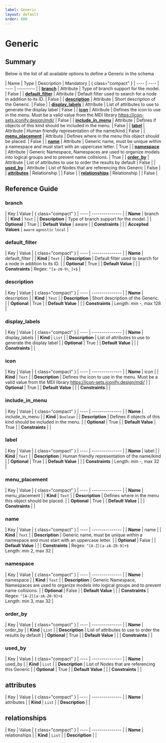 ```yaml
---
label: Generic
layout: default
order: 600
---
```

<!-- vale off -->
<!-- markdownlint-disable MD012 -->

# Generic

## Summary

Below is the list of all available options to define a Generic in the schema

| Name | Type | Description | Mandatory | { class="compact" }
| ---- | ---- | ---- | --------- |
| [**branch**](#branch) | Attribute | Type of branch support for the model. | False |
| [**default_filter**](#default_filter) | Attribute | Default filter used to search for a node in addition to its ID. | False |
| [**description**](#description) | Attribute | Short description of the Generic. | False |
| [**display_labels**](#display_labels) | Attribute | List of attributes to use to generate the display label | False |
| [**icon**](#icon) | Attribute | Defines the icon to use in the menu. Must be a valid value from the MDI library https://icon-sets.iconify.design/mdi/ | False |
| [**include_in_menu**](#include_in_menu) | Attribute | Defines if objects of this kind should be included in the menu. | False |
| [**label**](#label) | Attribute | Human friendly representation of the name/kind | False |
| [**menu_placement**](#menu_placement) | Attribute | Defines where in the menu this object should be placed. | False |
| [**name**](#name) | Attribute | Generic name, must be unique within a namespace and must start with an uppercase letter. | True |
| [**namespace**](#namespace) | Attribute | Generic Namespace, Namespaces are used to organize models into logical groups and to prevent name collisions. | True |
| [**order_by**](#order_by) | Attribute | List of attributes to use to order the results by default | False |
| [**used_by**](#used_by) | Attribute | List of Nodes that are referencing this Generic | False |
| [**attributes**](#attributes) | Relationship |  | False |
| [**relationships**](#relationships) | Relationship |  | False |

## Reference Guide

### branch

| Key | Value | { class="compact" }
| ---- | --------------- |
| **Name** | branch |
| **Kind** | `Text` |
| **Description** | Type of branch support for the model. |
| **Optional** | True |
| **Default Value** | aware |
| **Constraints** |  |
| **Accepted Values** | `aware` `agnostic` `local`  |

### default_filter

| Key | Value | { class="compact" }
| ---- | --------------- |
| **Name** | default_filter |
| **Kind** | `Text` |
| **Description** | Default filter used to search for a node in addition to its ID. |
| **Optional** | True |
| **Default Value** |  |
| **Constraints** |  Regex: `^[a-z0-9\_]+$` |

### description

| Key | Value | { class="compact" }
| ---- | --------------- |
| **Name** | description |
| **Kind** | `Text` |
| **Description** | Short description of the Generic. |
| **Optional** | True |
| **Default Value** |  |
| **Constraints** |  Length: min -, max 128 |

### display_labels

| Key | Value | { class="compact" }
| ---- | --------------- |
| **Name** | display_labels |
| **Kind** | `List` |
| **Description** | List of attributes to use to generate the display label |
| **Optional** | True |
| **Default Value** |  |
| **Constraints** |  |

### icon

| Key | Value | { class="compact" }
| ---- | --------------- |
| **Name** | icon |
| **Kind** | `Text` |
| **Description** | Defines the icon to use in the menu. Must be a valid value from the MDI library https://icon-sets.iconify.design/mdi/ |
| **Optional** | True |
| **Default Value** |  |
| **Constraints** |  |

### include_in_menu

| Key | Value | { class="compact" }
| ---- | --------------- |
| **Name** | include_in_menu |
| **Kind** | `Boolean` |
| **Description** | Defines if objects of this kind should be included in the menu. |
| **Optional** | True |
| **Default Value** | True |
| **Constraints** |  |

### label

| Key | Value | { class="compact" }
| ---- | --------------- |
| **Name** | label |
| **Kind** | `Text` |
| **Description** | Human friendly representation of the name/kind |
| **Optional** | True |
| **Default Value** |  |
| **Constraints** |  Length: min -, max 32 |

### menu_placement

| Key | Value | { class="compact" }
| ---- | --------------- |
| **Name** | menu_placement |
| **Kind** | `Text` |
| **Description** | Defines where in the menu this object should be placed. |
| **Optional** | True |
| **Default Value** |  |
| **Constraints** |  |

### name

| Key | Value | { class="compact" }
| ---- | --------------- |
| **Name** | name |
| **Kind** | `Text` |
| **Description** | Generic name, must be unique within a namespace and must start with an uppercase letter. |
| **Optional** | False |
| **Default Value** |  |
| **Constraints** |  Regex: `^[A-Z][a-zA-Z0-9]+$`<br> Length: min 2, max 32 |

### namespace

| Key | Value | { class="compact" }
| ---- | --------------- |
| **Name** | namespace |
| **Kind** | `Text` |
| **Description** | Generic Namespace, Namespaces are used to organize models into logical groups and to prevent name collisions. |
| **Optional** | False |
| **Default Value** |  |
| **Constraints** |  Regex: `^[A-Z][a-zA-Z0-9]+$`<br> Length: min 3, max 32 |

### order_by

| Key | Value | { class="compact" }
| ---- | --------------- |
| **Name** | order_by |
| **Kind** | `List` |
| **Description** | List of attributes to use to order the results by default |
| **Optional** | True |
| **Default Value** |  |
| **Constraints** |  |

### used_by

| Key | Value | { class="compact" }
| ---- | --------------- |
| **Name** | used_by |
| **Kind** | `List` |
| **Description** | List of Nodes that are referencing this Generic |
| **Optional** | True |
| **Default Value** |  |
| **Constraints** |  |

## attributes

| Key | Value | { class="compact" }
| ---- | --------------- |
| **Name** | attributes |
| **Kind** | `List` |
| **Description** |  |

## relationships

| Key | Value | { class="compact" }
| ---- | --------------- |
| **Name** | relationships |
| **Kind** | `List` |
| **Description** |  |

